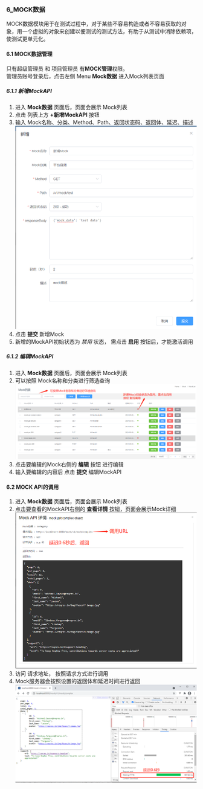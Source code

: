 ### 6_MOCK数据
MOCK数据模块用于在测试过程中，对于某些不容易构造或者不容易获取的对象，用一个虚拟的对象来创建以便测试的测试方法，有助于从测试中消除依赖项，使测试更单元化。 

#### 6.1 MOCK数据管理
只有超级管理员 和 项目管理员 有**MOCK管理**权限。  
管理员账号登录后，点击左侧 Menu **Mock数据** 进入Mock列表页面

##### 6.1.1 新增MockAPI
1. 进入 **Mock数据** 页面后，页面会展示 Mock列表
2. 点击 列表上方 **+新增MockAPI** 按钮
3. 输入 Mock名称、分类、Method、Path、返回状态码、返回体、延迟、描述
   ![新增Mock](images/mock/addMock.png)
4. 点击 **提交** 新增Mock
5. 新增的MockAPI初始状态为 *禁用* 状态， 需点击 **启用** 按钮后，才能激活调用

##### 6.1.2 编辑MockAPI
1. 进入 **Mock数据** 页面后，页面会展示 Mock列表
2. 可以按照 Mock名称和分类进行筛选查询
   ![Mock列表](images/mock/mockList.png)
3. 点击要编辑的Mock右侧的 **编辑** 按钮 进行编辑
4. 输入要编辑的内容后 点击 **提交** 编辑MockAPI

#### 6.2 MOCK API的调用
1. 进入 **Mock数据** 页面后，页面会展示 Mock列表
2. 点击要查看的MockAPI右侧的 **查看详情** 按钮，页面会展示Mock详细
   ![Mock详细](images/mock/mockDetail.png)
3. 访问 请求地址， 按照请求方式进行调用
4. Mock服务器会按照设置的返回体和延迟时间进行返回
   ![Mock调用](images/mock/callMockAPI.png)
